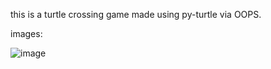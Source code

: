 this is a turtle crossing game made using py-turtle via OOPS.

images:

![image](https://github.com/Jana-varshan/personal-projects/assets/167455585/0e286e5a-124f-438d-8c88-2ee1d1f63baf)

